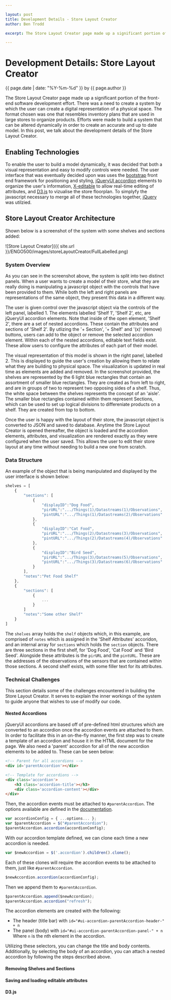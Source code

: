 ```yaml
---

layout: post
title: Development Details - Store Layout Creator
author: Ben Trodd

excerpt: The Store Layout Creator page made up a significant portion of the front-end software development effort. There was a need to create a system by which the user can create a digital representation of a physical space. The format chosen was one that resembles inventory plans that are used in large stores to organize products. Efforts were made to build a system that can be altered dynamically in order to create an accurate and up to date model. In this post, we talk about the development details of the Store Layout Creator.

---
```

# Development Details: Store Layout Creator
<p class='blog-post-meta'>{{ page.date | date: "%Y-%m-%d" }} by {{ page.author }}</p>

The Store Layout Creator page made up a significant portion of the front-end software development effort. There was a need to create a system by which the user can create a digital representation of a physical space. The format chosen was one that resembles inventory plans that are used in large stores to organize products. Efforts were made to build a system that can be altered dynamically in order to create an accurate and up to date model. In this post, we talk about the development details of the Store Layout Creator.

## Enabling Technologies

To enable the user to build a model dynamically, it was decided that both a visual representation and easy to modify controls were needed. The user interface that was eventually decided upon was uses the [bootstrap](http://getbootstrap.com) front end framework for positioning and styling, [jQueryUI accordion](http://jqueryui.com/accordion/) elements to organize the user's information, [X-editable](http://vitalets.github.io/x-editable/) to allow real-time editing of attributes, and [D3.js](http://d3js.org/) to vizualise the store floorplan. To simplyfy the javascript necessary to merge all of these technologies together, [jQuery](http://jquery.com/) was utilzied.

## Store Layout Creator Architecture

Shown below is a screenshot of the system with some shelves and sections added:

![Store Layout Creator]({{ site.url }}/ENGO500/images/storeLayoutCreator/FullLabelled.png)

### System Overview

As you can see in the screenshot above, the system is split into two distinct panels. When a user wants to create a model of their store, what they are really doing is manipulating a javascript object with the controls that have been provided to them. While both the left and right panels are representations of the same object, they present this data in a different way. 

The user is given control over the javascript object via the controls of the left panel, labelled 1. The elements labelled 'Shelf 1', 'Shelf 2', etc, are jQueryUI accordion elements. Note that inside of the open element, 'Shelf 2', there are a set of nested accordions. These contain the attributes and sections of 'Shelf 2'. By utlizing the '+ Section', '+ Shelf' and '(x)' (remove) buttons, users can add to the object or remove the selected accordion element. Within each of the nested accordions, editable text fields exist. These allow users to configure the attributes of each part of their model.

The visual representation of this model is shown in the right panel, labelled 2. This is displayed to guide the user's creation by allowing them to relate what they are building to physical space. The visualization is updated in real time as elements are added and removed. In the screenshot provided, the shelves are represented by the 6 light blue rectangles that contain an assortment of smaller blue rectangles. They are created as from left to right, and are in groups of two to represent two opposing sides of a shelf. Thus, the white space between the shelves represents the concept of an 'aisle'. The smaller blue rectangles contained within them represent Sections, which can be used to set up logical divisions to differeniate products on a shelf. They are created from top to bottom.

Once the user is happy with the layout of their store, the javascript object is converted to JSON and saved to database. Anytime the Store Layout Creator is opened thereafter, the object is loaded and the accordion elements, attributes, and visualization are rendered exactly as they were configured when the user saved. This allows the user to edit their store layout at any time without needing to build a new one from scratch.

### Data Structure

An example of the object that is being manipulated and displayed by the user interface is shown below:

~~~ javascript
shelves = [
	{
		"sections": [
			{
				"displayID":"Dog Food",
				"pirURL":".../Things(1)/Datastreams(1)/Observations",
				"pintURL":".../Things(1)/Datastreams(2)/Observations"
			},
			{
				"displayID":"Cat Food",
				"pirURL":".../Things(2)/Datastreams(3)/Observations",
				"pintURL":".../Things(2)/Datastreams(4)/Observations"
			},
			{
				"displayID":"Bird Seed",
				"pirURL":".../Things(3)/Datastreams(5)/Observations",
				"pintURL":".../Things(3)/Datastreams(6)/Observations"
			}
		],
		"notes":"Pet Food Shelf"
	},
	{
		"sections": [
			{
				...
			}
		]
		"notes":"Some other Shelf"
	}
]
~~~

The `shelves` array holds the `shelf` objects which, in this example, are comprised of `notes` which is assigned in the 'Shelf Attributes' accoridon, and an internal array for `sections` which holds the `section` objects. There are three sections in the first shelf, for 'Dog Food', 'Cat Food' and 'Bird Seed'. Alongside these attributes is the `pirURL` and the `pintURL`. These are the addresses of the observations of the sensors that are contained within those sections. A second shelf exists, with some filler text for its attributes.

### Technical Challenges

This section details some of the challenges encountered in building the Store Layout Creator. It serves to explain the inner workings of the system to guide anyone that wishes to use of modify our code.

#### Nested Accordions

jQueryUI accordions are based off of pre-defined html structures which are converted to an accordion once the accordion events are attached to them. In order to facilitate this in an on-the-fly manner, the first step was to create a template of an accordion and house it in the HTML document for the page. We also need a 'parent' accordion for all of the new accordion elements to be added to. These can be seen below:

~~~ html
<!-- Parent for all accordions -->
<div id='parentAccordion'></div>

<!-- Template for accordions -->
<div class='accordion'>
	<h3 class='accordion-title'></h3>
	<div class='accordion-content'></div>
</div>
~~~

Then, the accordion events must be attached to `#parentAccordion`. The options available are defined in the [documentation](http://api.jqueryui.com/accordion/).

~~~ javascript
var accordionConfig = { ...options... };
var $parentAccordion = $("#parentAccordion");
$parentAccordion.accordion(accordionConfig);
~~~

With our accordion template defined, we can clone each time a new accordion is needed.

~~~ javascript
var $newAccordion = $('.accordion').children().clone();
~~~

Each of these clones will require the accordion events to be attached to them, just like `#parentAccordion`.

~~~ javascript
$newAccordion.accordion(accordionConfig);
~~~

Then we append them to `#parentAccordion`.

~~~ javascript
$parentAccordion.append($newAccordion);
$parentAccordion.accordion("refresh");
~~~

The accordion elements are created with the following:
* The header (title bar) with `id="#ui-accordion-parentAccordion-header-" + n`
* The panel (body) with `id="#ui-accordion-parentAccordion-panel-" + n`
Where `n` is the nth element in the accordion.

Utilizing these selectors, you can change the title and body contents. Additionally, by selecting the body of an accordion, you can attach a nested accordion by following the steps described above.

#### Removing Shelves and Sections

#### Saving and loading editable attributes

#### D3.js